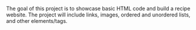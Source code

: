 The goal of this project is to showcase basic HTML code and build a recipe website. The project will include links, images, ordered and unordered lists, and other elements/tags.